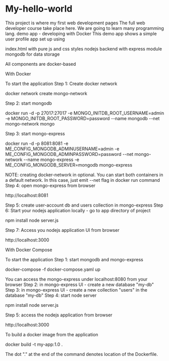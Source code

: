 # My-hello-world
This project is where my first web development pages 
The full web developer course take place here.
We are going to learn many programming lang.
demo app - developing with Docker
This demo app shows a simple user profile app set up using

index.html with pure js and css styles
nodejs backend with express module
mongodb for data storage

All components are docker-based

With Docker

To start the application
Step 1: Create docker network

docker network create mongo-network 


Step 2: start mongodb

docker run -d -p 27017:27017 -e MONGO_INITDB_ROOT_USERNAME=admin -e MONGO_INITDB_ROOT_PASSWORD=password --name mongodb --net mongo-network mongo    


Step 3: start mongo-express

docker run -d -p 8081:8081 -e ME_CONFIG_MONGODB_ADMINUSERNAME=admin -e ME_CONFIG_MONGODB_ADMINPASSWORD=password --net mongo-network --name mongo-express -e ME_CONFIG_MONGODB_SERVER=mongodb mongo-express   


NOTE: creating docker-network in optional. You can start both containers in a default network. In this case, just emit --net flag in docker run command
Step 4: open mongo-express from browser

http://localhost:8081


Step 5: create user-account db and users collection in mongo-express
Step 6: Start your nodejs application locally - go to app directory of project

npm install 
node server.js


Step 7: Access you nodejs application UI from browser

http://localhost:3000



With Docker Compose

To start the application
Step 1: start mongodb and mongo-express

docker-compose -f docker-compose.yaml up


You can access the mongo-express under localhost:8080 from your browser
Step 2: in mongo-express UI - create a new database "my-db"
Step 3: in mongo-express UI - create a new collection "users" in the database "my-db"
Step 4: start node server

npm install
node server.js


Step 5: access the nodejs application from browser

http://localhost:3000



To build a docker image from the application

docker build -t my-app:1.0 .       


The dot "." at the end of the command denotes location of the Dockerfile.
